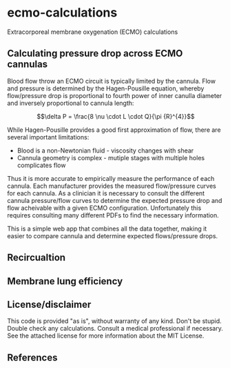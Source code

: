 # ecmo-calculations
Extracorporeal membrane oxygenation (ECMO) calculations

## Calculating pressure drop across ECMO cannulas
Blood flow throw an ECMO circuit is typically limited by the cannula. Flow and pressure is determined by the Hagen-Pousille equation, whereby flow/pressure drop is proportional to fourth power of inner canulla diameter and inversely proportional to cannula length:

```math
\delta P = \frac{8 \nu \cdot L \cdot Q}{\pi {R}^{4}}
```

While Hagen-Pousille provides a good first approximation of flow, there are several important limitations:
* Blood is a non-Newtonian fluid - viscosity changes with shear
* Cannula geometry is complex - mutiple stages with multiple holes complicates flow

Thus it is more accurate to empirically measure the performance of each cannula. Each manufacturer provides the measured flow/pressure curves for each cannula. As a clinician it is necessary to consult the different cannula pressure/flow curves to determine the expected pressure drop and flow acheivable with a given ECMO configuration. Unfortunately this requires consulting many different PDFs to find the necessary information.

This is a simple web app that combines all the data together, making it easier to compare cannula and determine expected flows/pressure drops.

## Recircualtion


## Membrane lung efficiency


## License/disclaimer
This code is provided "as is", without warranty of any kind. Don't be stupid. Double check any calculations. Consult a medical professional if necessary. See the attached license for more information about the MIT License.

## References
